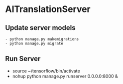 # AITranslationServer
## Update server models
```
- python manage.py makemigrations
- python manage.py migrate
```

## Run Server
- source ~/tensorflow/bin/activate
- nohup python manage.py runserver 0.0.0.0:8000 &


